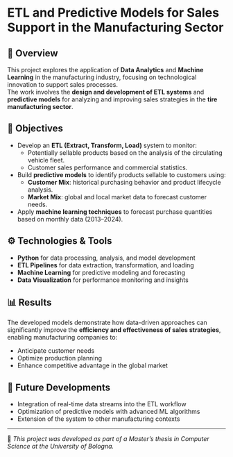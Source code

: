 # ETL and Predictive Models for Sales Support in the Manufacturing Sector

## 📘 Overview
This project explores the application of **Data Analytics** and **Machine Learning** in the manufacturing industry, focusing on technological innovation to support sales processes.  
The work involves the **design and development of ETL systems** and **predictive models** for analyzing and improving sales strategies in the **tire manufacturing sector**.

## 🧩 Objectives
- Develop an **ETL (Extract, Transform, Load)** system to monitor:
  - Potentially sellable products based on the analysis of the circulating vehicle fleet.
  - Customer sales performance and commercial statistics.  
- Build **predictive models** to identify products sellable to customers using:
  - **Customer Mix**: historical purchasing behavior and product lifecycle analysis.
  - **Market Mix**: global and local market data to forecast customer needs.
- Apply **machine learning techniques** to forecast purchase quantities based on monthly data (2013–2024).

## ⚙️ Technologies & Tools
- **Python** for data processing, analysis, and model development  
- **ETL Pipelines** for data extraction, transformation, and loading  
- **Machine Learning** for predictive modeling and forecasting  
- **Data Visualization** for performance monitoring and insights  

## 📊 Results
The developed models demonstrate how data-driven approaches can significantly improve the **efficiency and effectiveness of sales strategies**, enabling manufacturing companies to:
- Anticipate customer needs
- Optimize production planning
- Enhance competitive advantage in the global market

## 🧠 Future Developments
- Integration of real-time data streams into the ETL workflow  
- Optimization of predictive models with advanced ML algorithms  
- Extension of the system to other manufacturing contexts  

---

📄 *This project was developed as part of a Master’s thesis in Computer Science at the University of Bologna.*
